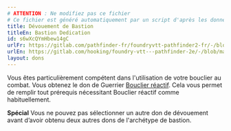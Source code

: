 ```yaml
---
# ATTENTION : Ne modifiez pas ce fichier
# Ce fichier est généré automatiquement par un script d'après les données du module Foundry VTT officiel et de sa traduction
title: Dévouement de Bastion
titleEn: Bastion Dedication
id: s6wXcQYmHbew14gC
urlFr: https://gitlab.com/pathfinder-fr/foundryvtt-pathfinder2-fr/-/blob/master/data/feats/s6wXcQYmHbew14gC.htm
urlEn: https://gitlab.com/hooking/foundry-vtt---pathfinder-2e/-/blob/master/packs/data/feats.db/bastion-dedication.json
layout: dons
---
```

Vous êtes particulièrement compétent dans l'utilisation de votre bouclier au combat. Vous obtenez le don de Guerrier [Bouclier réactif](bouclier-réactif.html). Cela vous permet de remplir tout prérequis nécessitant Bouclier réactif comme habituellement.

**Spécial** Vous ne pouvez pas sélectionner un autre don de dévouement avant d’avoir obtenu deux autres dons de l'archétype de bastion.
